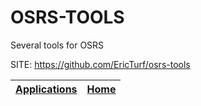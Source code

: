 # OSRS-TOOLS
 
 Several tools for OSRS
 
 SITE: https://github.com/EricTurf/osrs-tools

 | [Applications](https://portable-linux-apps.github.io/apps.html) | [Home](https://portable-linux-apps.github.io)
 | --- | --- |

